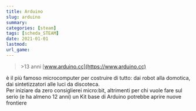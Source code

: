 ```yaml
---
title: Arduino
slug: arduino
summary: 
categories: [steam]
tags: [scheda_STEAM]
date: 2021-01-01
lastmod: 
url_game: 
---
```

> \>13 anni
> [www.arduino.cc](https://www.arduino.cc)  

è il più famoso microcomputer per costruire di tutto: dai robot alla domotica, dai sintetizzatori alle luci da discoteca.  
Per iniziare da zero consiglierei micro:bit, altrimenti per chi vuole fare sul serio (e ha almeno 12 anni) un Kit base di Arduino potrebbe aprire nuove frontiere


